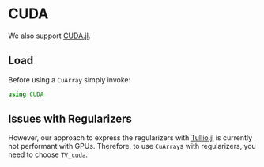# CUDA
We also support [CUDA.jl](https://github.com/JuliaGPU/CUDA.jl).

## Load
Before using a `CuArray` simply invoke:
```julia
using CUDA
```

## Issues with Regularizers

However, our approach to express the regularizers with [Tullio.jl](https://github.com/mcabbott/Tullio.jl) is currently not performant with GPUs.
Therefore, to use `CuArray`s with regularizers, you need to choose [`TV_cuda`](@ref).
